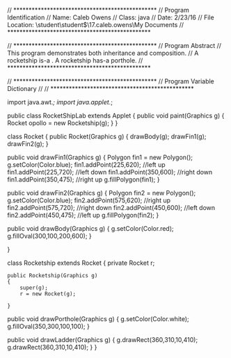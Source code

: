 // ***********************************************
// Program Identification
// Name: Caleb Owens
// Class: java
// Date: 2/23/16
// File Location: \\student\student$\17.caleb.owens\My Documents
// ***********************************************

// ***********************************************
// Program Abstract
// This program demonstrates both inheritance and composition.
// A rocketship is-a . A rocketship has-a porthole. 
// ***********************************************

// ***********************************************
// Program Variable Dictionary
// 
// ***********************************************

import java.awt.*;
import java.applet.*;


public class RocketShipLab extends Applet
{
	public void paint(Graphics g)
	{
		Rocket opollo = new Rocketship(g);
	}
}


class Rocket
{
	public Rocket(Graphics g)
	{
		drawBody(g);
	   drawFin1(g);
      drawFin2(g);
   }
   
   public void drawFin1(Graphics g)
   {
      Polygon fin1 = new Polygon();
      g.setColor(Color.blue);
		fin1.addPoint(225,620); //left up
		fin1.addPoint(225,720); //left down
		fin1.addPoint(350,600); //right down
		fin1.addPoint(350,475); //right up
		g.fillPolygon(fin1);
   }
   
   public void drawFin2(Graphics g)
   {
      Polygon fin2 = new Polygon();
      g.setColor(Color.blue);
		fin2.addPoint(575,620); //right up
		fin2.addPoint(575,720); //right down
		fin2.addPoint(450,600); //left down
		fin2.addPoint(450,475); //left up
		g.fillPolygon(fin2);
   }

   public void drawBody(Graphics g)
   {
      g.setColor(Color.red);
		g.fillOval(300,100,200,600);
	}

	
}

class Rocketship extends Rocket
{
	private Rocket r;
	
	public Rocketship(Graphics g)
	{
		super(g);
		r = new Rocket(g);
      
	}	
   
   public void drawPorthole(Graphics g)
   {
      g.setColor(Color.white);
      g.fillOval(350,300,100,100);
   }
   
   public void drawLadder(Graphics g)
   {
      g.drawRect(360,310,10,410);
      g.drawRect(360,310,10,410);
   }
}
